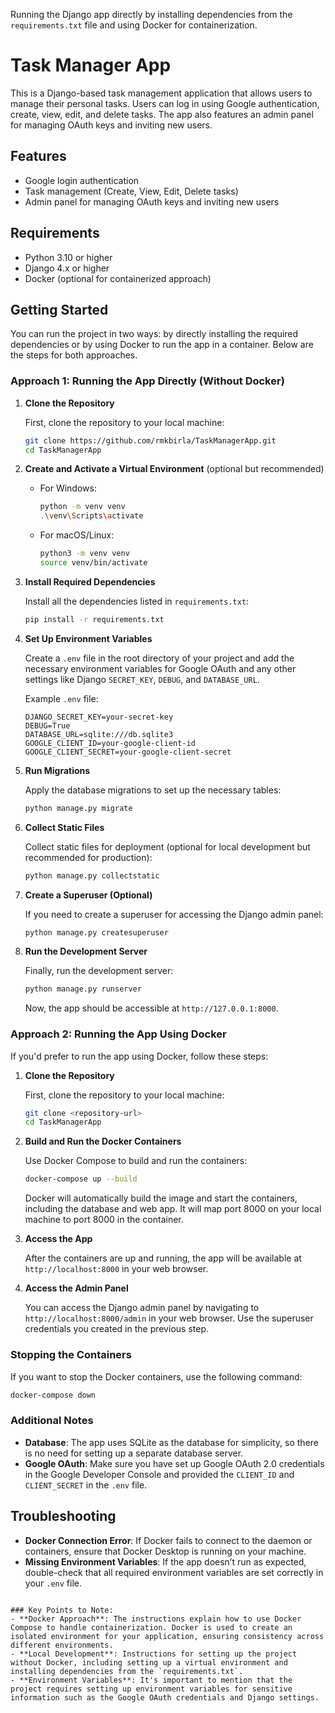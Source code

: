 Running the Django app directly by installing dependencies from the `requirements.txt` file and using Docker for containerization.

# Task Manager App

This is a Django-based task management application that allows users to manage their personal tasks. Users can log in using Google authentication, create, view, edit, and delete tasks. The app also features an admin panel for managing OAuth keys and inviting new users.

## Features
- Google login authentication
- Task management (Create, View, Edit, Delete tasks)
- Admin panel for managing OAuth keys and inviting new users

## Requirements
- Python 3.10 or higher
- Django 4.x or higher
- Docker (optional for containerized approach)

## Getting Started

You can run the project in two ways: by directly installing the required dependencies or by using Docker to run the app in a container. Below are the steps for both approaches.

### Approach 1: Running the App Directly (Without Docker)

1. **Clone the Repository**

   First, clone the repository to your local machine:

   ```bash
   git clone https://github.com/rmkbirla/TaskManagerApp.git
   cd TaskManagerApp
   ```

2. **Create and Activate a Virtual Environment** (optional but recommended)

   - For Windows:
     ```bash
     python -m venv venv
     .\venv\Scripts\activate
     ```

   - For macOS/Linux:
     ```bash
     python3 -m venv venv
     source venv/bin/activate
     ```

3. **Install Required Dependencies**

   Install all the dependencies listed in `requirements.txt`:

   ```bash
   pip install -r requirements.txt
   ```

4. **Set Up Environment Variables**

   Create a `.env` file in the root directory of your project and add the necessary environment variables for Google OAuth and any other settings like Django `SECRET_KEY`, `DEBUG`, and `DATABASE_URL`.

   Example `.env` file:

   ```env
   DJANGO_SECRET_KEY=your-secret-key
   DEBUG=True
   DATABASE_URL=sqlite:///db.sqlite3
   GOOGLE_CLIENT_ID=your-google-client-id
   GOOGLE_CLIENT_SECRET=your-google-client-secret
   ```

5. **Run Migrations**

   Apply the database migrations to set up the necessary tables:

   ```bash
   python manage.py migrate
   ```

6. **Collect Static Files**

   Collect static files for deployment (optional for local development but recommended for production):

   ```bash
   python manage.py collectstatic
   ```

7. **Create a Superuser (Optional)**

   If you need to create a superuser for accessing the Django admin panel:

   ```bash
   python manage.py createsuperuser
   ```

8. **Run the Development Server**

   Finally, run the development server:

   ```bash
   python manage.py runserver
   ```

   Now, the app should be accessible at `http://127.0.0.1:8000`.

### Approach 2: Running the App Using Docker

If you'd prefer to run the app using Docker, follow these steps:

1. **Clone the Repository**

   First, clone the repository to your local machine:

   ```bash
   git clone <repository-url>
   cd TaskManagerApp
   ```

2. **Build and Run the Docker Containers**

   Use Docker Compose to build and run the containers:

   ```bash
   docker-compose up --build
   ```

   Docker will automatically build the image and start the containers, including the database and web app. It will map port 8000 on your local machine to port 8000 in the container.

3. **Access the App**

   After the containers are up and running, the app will be available at `http://localhost:8000` in your web browser.

4. **Access the Admin Panel**

   You can access the Django admin panel by navigating to `http://localhost:8000/admin` in your web browser. Use the superuser credentials you created in the previous step.

### Stopping the Containers

If you want to stop the Docker containers, use the following command:

```bash
docker-compose down
```

### Additional Notes

- **Database**: The app uses SQLite as the database for simplicity, so there is no need for setting up a separate database server.
- **Google OAuth**: Make sure you have set up Google OAuth 2.0 credentials in the Google Developer Console and provided the `CLIENT_ID` and `CLIENT_SECRET` in the `.env` file.

## Troubleshooting

- **Docker Connection Error**: If Docker fails to connect to the daemon or containers, ensure that Docker Desktop is running on your machine.
- **Missing Environment Variables**: If the app doesn’t run as expected, double-check that all required environment variables are set correctly in your `.env` file.


```

### Key Points to Note:
- **Docker Approach**: The instructions explain how to use Docker Compose to handle containerization. Docker is used to create an isolated environment for your application, ensuring consistency across different environments.
- **Local Development**: Instructions for setting up the project without Docker, including setting up a virtual environment and installing dependencies from the `requirements.txt`.
- **Environment Variables**: It's important to mention that the project requires setting up environment variables for sensitive information such as the Google OAuth credentials and Django settings.
